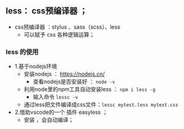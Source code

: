 ## less： css预编译器 ；
- css预编译器 ：stylus 、sass（scss）、less
    - 可以赋予 css 各种逻辑运算；
### less 的使用 
- 1.基于nodejs环境 
    - 安装nodejs ： https://nodejs.cn/
        - 查看nodejs是否安装好 ： `node -v`
    - 利用node里的npm工具自动安装less ： `npm i less -g`
        - 输入命令 `lessc -v`
    - 通过less把文件编译成css文件：`lessc mytest.less mytest.css`
- 2.借助vscode的一个 插件 easyless ；
    - 安装 ，会自动编译；